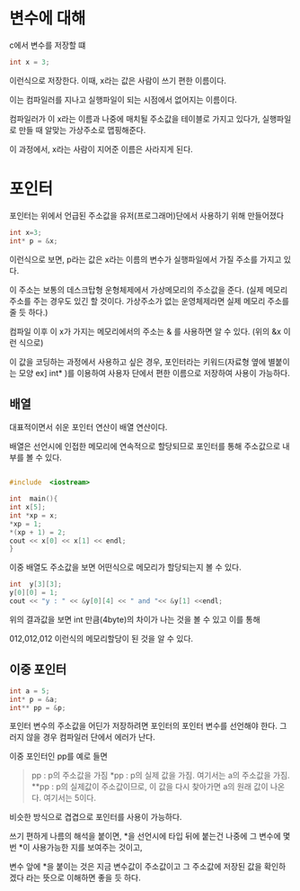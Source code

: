 
# 변수에 대해

c에서 변수를 저장할 떄

```C
int x = 3;
```

이런식으로 저장한다. 이때, x라는 값은 사람이 쓰기 편한 이름이다.

이는 컴파일러를 지나고 실행파일이 되는 시점에서 없어지는 이름이다.

컴파일러가 이 x라는 이름과 나중에 매치될 주소값을 테이블로 가지고 있다가, 실행파일로 만들 때 알맞는 가상주소로 맵핑해준다.

이 과정에서, x라는 사람이 지어준 이름은 사라지게 된다.

  

# 포인터

포인터는 위에서 언급된 주소값을 유저(프로그래머)단에서 사용하기 위해 만들어졌다

```C
int x=3;
int* p = &x;
```

이런식으로 보면, p라는 값은 x라는 이름의 변수가 실행파일에서 가질 주소를 가지고 있다.

이 주소는 보통의 데스크탑형 운형체제에서 가상메모리의 주소값을 준다. (실제 메모리 주소를 주는 경우도 있긴 할 것이다. 가상주소가 없는 운영체제라면 실제 메모리 주소를 줄 듯 하다.)

컴파일 이후 이 x가 가지는 메모리에서의 주소는 & 를 사용하면 알 수 있다. (위의 &x 이런 식으로)

이 값을 코딩하는 과정에서 사용하고 싶은 경우, 포인터라는 키워드(자료형 옆에 별붙이는 모양 ex] int* )를 이용하여 사용자 단에서 편한 이름으로 저장하여 사용이 가능하다.

  

## 배열

대표적이면서 쉬운 포인터 연산이 배열 연산이다.

배열은 선언시에 인접한 메모리에 연속적으로 할당되므로 포인터를 통해 주소값으로 내부를 볼 수 있다.

```C

#include  <iostream>

int  main(){
int x[5];
int *xp = x;
*xp = 1;
*(xp + 1) = 2;
cout << x[0] << x[1] << endl;
}

```

  

이중 배열도 주소값을 보면 어떤식으로 메모리가 할당되는지 볼 수 있다.

```C
int  y[3][3];
y[0][0] = 1;
cout << "y : " << &y[0][4] << " and "<< &y[1] <<endl;
```

위의 결과값을 보면 int 만큼(4byte)의 차이가 나는 것을 볼 수 있고 이를 통해

012,012,012 이런식의 메모리할당이 된 것을 알 수 있다.

  
  

## 이중 포인터

```C
int a = 5;
int* p = &a;
int** pp = &p;
```

포인터 변수의 주소값을 어딘가 저장하려면 포인터의 포인터 변수를 선언해야 한다. 그러지 않을 경우 컴파일러 단에서 에러가 난다.

이중 포인터인 pp를 예로 들면

>    pp   : p의 주소값을 가짐
>   *pp  : p의 실제 값을 가짐. 여기서는 a의 주소값을 가짐.
>  **pp  : p의 실제값이 주소값이므로, 이 값을 다시 찾아가면 a의 원래 값이 나온다. 여기서는 5이다.

  

비슷한 방식으로 겹겹으로 포인터를 사용이 가능하다.

  

쓰기 편하게 나름의 해석을 붙이면, *을 선언시에 타입 뒤에 붙는건 나중에 그 변수에 몇번 *이 사용가능한 지를 보여주는 것이고,

변수 앞에 *을 붙이는 것은 지금 변수값이 주소값이고 그 주소값에 저장된 값을 확인하겠다 라는 뜻으로 이해하면 좋을 듯 하다.
